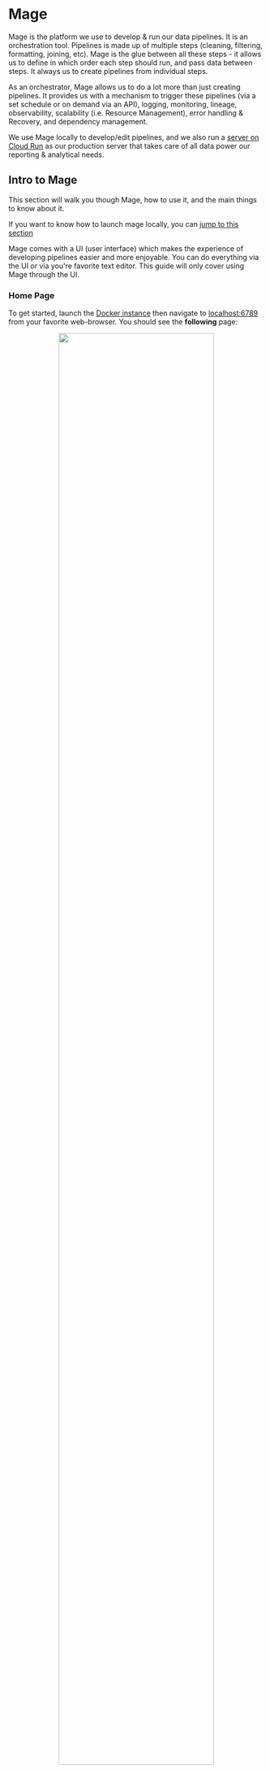 # Mage

Mage is the platform we use to develop & run our data pipelines. It is an orchestration tool. Pipelines is made up of multiple steps (cleaning, filtering, formatting, joining, etc). Mage is the glue between all these steps - it allows us to define in which order each step should run, and pass data between steps. It always us to create pipelines from individual steps.

As an orchestrator, Mage allows us to do a lot more than just creating pipelines. It provides us with a mechanism to trigger these pipelines (via a set schedule or on demand via an API), logging, monitoring, lineage, observability, scalability (i.e. Resource Management), error handling & Recovery, and dependency management.

We use Mage locally to develop/edit pipelines, and we also run a [server on Cloud Run](https://github.com/CarrierOps/1P-Wiki/blob/main/DocuMentor/gcp/Cloud-Run/dwh-pipelines.md) as our production server that takes care of all data power our reporting & analytical needs.

## Intro to Mage

This section will walk you though Mage, how to use it, and the main things to know about it.

If you want to know how to launch mage locally, you can [jump to this section](#developing-pipelines)

Mage comes with a UI (user interface) which makes the experience of developing pipelines easier and more enjoyable. You can do everything via the UI or via you're favorite text editor. This guide will only cover using Mage through the UI.

### Home Page

To get started, launch the [Docker instance](#developing-pipelines) then navigate to [localhost:6789](http://localhost:6789/) from your favorite web-browser. You should see the **following** page:

<figure align="center">
    <img src="../../../imgs/MageUI/mage_home.png" width="85%">
<figcaption>Mage Home</figcaption>
</figure>

This is the homepage or landing page. Here's what each section represents:

<figure align="center">
    <img src="../../../imgs/MageUI/mage_home_more_detail.png" width="85%">
<figcaption>Main Components of Mage home screen</figcaption>
</figure>

- **red section**: displays the status of the pipeline runs for the selected time period (succeeded, failed, canceled)
- **yellow section**: Shows you where you are in the MageUI (navigation helper). You can click on these to navigate back to a given page.
- **green section**: gives you information about the version you're using and the time (local server time, unless you change in the settings)
- **blue section**: contains navigation to different parts of Mage. We've numbers the relevant and commonly used sections:
  - **1**: The landing page/home screen (current page in the screen shot)
  - **2**: The [pipelines page](#pipelines-page). The page where you can see all your pipelines listed
  - **3**: The triggers page. Page where all pipeline triggers are listed.
  - **4**: the [pipelines run](#pipeline-runs-page) page. This page lists all pipeline runs, successful or not. Let's you access the logs of the run and get more details.
  - **5** The files page. This page lists all files that power your pipelines & the Mage instance. All your pipelines are just a series of .py files and yaml config files to specify how to string together the .py files. This is where you can see all of these files.
  - **6**: This opens up a terminal for you to run commands (it is running on a Debian linux machine).
  - **7**: The [settings page](#settings-page) where can can configure various things.

### pipelines page

The pipeline page contains a list of all the pipelines in your Mage project (table in the center of the page). It also some metadata about each pipeline such as what [kind of pipeline](#different-kind-of-pipelines) it is, when the pipeline was created, when it was last edited, number of blocks in it, etc.

<figure align="center">
    <img src="../../../imgs/MageUI/ppln_page_more_detail.png" width="85%">
<figcaption>Pipelines page</figcaption>
</figure>

Above that table there are a few other options. You can filter your view to see only certain pipelines or you can group them by certain characteristic (status, tag, type). These buttons are the ones highlighted in the green box in the above image.

To create a new pipeline you can click the big blue & purple button in the top left of the page.

> **Note**
>
> When you click the button to create a new pipeline, it will create the new pipeline, generate a random name for it and bring you to a new page. To give a name to your pipeline, navigate back to the `pipelines page`, click once on the newly created pipeline to highlight it, then click the button with the ellipsis (button in the red box in the above image). This button will give you the option to rename the pipeline & to edit its description (highly recommended you give descriptions to your pipelines)

To open up a pipeline, you can either double (left) click on the pipeline or click once on its name (the text in white in the 'name' column of the table). This will bring you a [new page](#individual-pipeline-page) with everything relating to that pipeline

### pipeline runs page

This page gives a overview of all pipeline runs.

<figure align="center">
    <img src="../../../imgs/MageUI/pipelines_run.png" width="85%">
<figcaption>Pipelines Run Page</figcaption>
</figure>

There are a few things to click on to drill down on the view to get more information about a specific run.

If you click on the number in the `Block runs` columns, you will see a page displaying which blocks ran & which failed. You will also be able to access logs of individual blocks and have the option to retry the pipeline from the block(s) that failed. From this page, you can also export the output of individual blocks as CSV files.

<figure align="center">
    <img src="../../../imgs/MageUI/block runs.png" width="85%">
<figcaption>Pipelines Run Page</figcaption>
</figure>

### settings page

### individual pipeline page

## More in-depth

Mage is simply a wrapper around your python (and SQL, R, yaml, markdown) files to tie everything together nicely into a pipeline and be able to access them through a UI. A `Mage Project` is the term used to describe a collection of pipelines (& all files related & relevant to the pipelines), or in other words, the top level folder containing all your pipeline scripts is referred to as a `Mage Project`. This mage project will contain some necessary folders such as `data_loaders`, `transformations`, `data exporters` etc that house script - `data_loaders` will contain scripts that load data from sources (google sheets, other databases, etc) and so on. You can also add your own folders & files to your Mage project to organize it how you like. When [initiating Mage](https://docs.mage.ai/getting-started/setup), it will automatically create all the necessary folders for you. Here is a diagram illustrating this concept:

<figure align="center">
    <img src="../../../imgs/MageUI/Mage concept (1).png" width="85%">
<figcaption>Mage Project</figcaption>
</figure>

Each pipeline in Mage is a sequence of script steps, which can be a mix of Python, SQL, and R, allowing for data to be passed between them. The configuration of a pipeline, including its structure and settings, is delineated in a YAML file located within a specific folder named after the pipeline under the pipelines directory. This is typically named metadata.yaml. Similarly, all pipeline triggers are defined within YAML files, usually named triggers.yaml, and placed in the same folder as the metadata.yaml

### Different kind of pipelines

There are 3 types of pipelines supported in Mage: Batch, Integration, and Streaming.

- **Batch**: Typical pipelines to process data in batches. Get data from source, apply transformations, write to destination (ETL/ELT type pipelines)
- **Integration**: No-code version of batch pipelines that are meant to be used to sync data between systems. For example: syncing data between a client's database and our database, or a SaaS application to our Cloud Storage. Integration pipelines are slower at processing data than batch pipelines and offer less flexibility but are a lot easier to use.
- **Streaming**: Allows you to ingest and transform data in real-time. Accepts incoming streams from various [messaging services](https://github.com/CarrierOps/1P-Wiki/blob/main/ByteSizedLearning/Description%20Of%20Services/pubsub.md#messaging-service), apply in-flight transformations and write to a sink (file storage like GCS, databases like PostgreSQL, or data warehouses like BigQuery).

### Different types of triggers

There are 3 types of triggers: Schedule, Event, API

<figure align="center">
    <img src="../../../imgs/MageUI/triggertypes.png" width="65%">
    <figcaption>Mage Project</figcaption>
</figure>

- **Schedule**: Let you run your pipelines on a set schedule. The schedule can be defined using a [cron expression](https://github.com/CarrierOps/1P-Wiki/blob/main/ByteSizedLearning/TinyTechTidbits/cron-expressions.md) or presets options using a drop-down menu.
- **Event**: Let's you trigger pipelines when an event happens in the cloud. Example: a new file is uploaded to storage. Currently only supported for AWS. But this functionality can be mimicked using an API trigger, [pubsub](https://github.com/CarrierOps/1P-Wiki/blob/main/ByteSizedLearning/Description%20Of%20Services/pubsub.md) and a script (cloud function, cloud run, etc).
- **API**: This creates an API endpoint which accepts a [POST request](https://github.com/CarrierOps/1P-Wiki/blob/main/ByteSizedLearning/TinyTechTidbits/HTTP.md#method). When a request is made to this endpoint, the pipeline is ran. Data it passed along with the POST request and is used to edit runtime variables.

## Developing pipelines

- Make you've installed [all the necessary dependencies](https://github.com/CarrierOps/1P-Wiki/blob/main/ByteSizedLearning/TinyTechTidbits/Setting-up-your-computer.md) on your computer.
- If this is your first time working with 1P's pipelines, you'll need to clone the repository, if not skip to the next step
  - From your command line, navigate to where you want to host the code
    - for example, I host it on a folder in my desktop: `C:\Users\thomas.genet\OneDrive - Acosta, Inc\Desktop\Google Carrier\data_infra`
  - Then enter the command: `git clone --branch dev https://github.com/CarrierOps/pplns_repo`
- From your command line, navigate to the `pplns_repo` directory.
- Then run the following command

```bash
docker run -it -e "USER_CODE_PATH=/home/src/dwh_pplns" -e "GOOGLE_APPLICATION_CREDENTIALS=dev_infra_key.json" -p 6789:6789 -v "%cd%:/home/src" mageai/mageai /app/run_app.sh mage start dwh_pplns
```

> **Note**
>
> - This assume you have a file named `dev_infra_key.json` in the root of your directory that holds teh GCP service account key credentials needed to run the pipelines.
> - It also assumes you've downloaded the image of Mage
> - If not, then run `docker pull mageai/mageai`
> - You can also specify the version (which I suggest) like so: `docker pull mageai/mageai:0.9.67`, in which case you'll need to change `mageai/mageai` to `mageai/mageai:0.9.67` in the docker run command above.

Once you've ran the `docker run` command, open up your favorite browser and navigate to [http://localhost:6789/](http://localhost:6789/).

Happy Coding!
